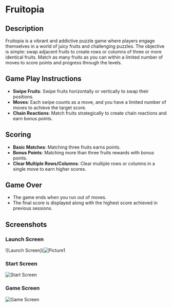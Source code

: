 # Fruitopia

## Description
Fruitopia is a vibrant and addictive puzzle game where players engage themselves in a world of juicy fruits and challenging puzzles. The objective is simple: swap adjacent fruits to create rows or columns of three or more identical fruits. Match as many fruits as you can within a limited number of moves to score points and progress through the levels.

## Game Play Instructions
- **Swipe Fruits**: Swipe fruits horizontally or vertically to swap their positions.
- **Moves**: Each swipe counts as a move, and you have a limited number of moves to achieve the target score.
- **Chain Reactions**: Match fruits strategically to create chain reactions and earn bonus points.

## Scoring
- **Basic Matches**: Matching three fruits earns points.
- **Bonus Points**: Matching more than three fruits rewards with bonus points.
- **Clear Multiple Rows/Columns**: Clear multiple rows or columns in a single move to earn higher scores.

## Game Over
- The game ends when you run out of moves.
- The final score is displayed along with the highest score achieved in previous sessions.

## Screenshots
### Launch Screen
![Launch Screen](![Picture1](https://github.com/user-attachments/assets/63b44475-cceb-40c3-9e46-cfcadd1b6015)


### Start Screen
![Start Screen](path_to_image)

### Game Screen
![Game Screen](path_to_image)



